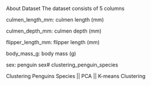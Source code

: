 About Dataset
The dataset consists of 5 columns

culmen_length_mm: culmen length (mm)

culmen_depth_mm: culmen depth (mm)

flipper_length_mm: flipper length (mm)

body_mass_g: body mass (g)

sex: penguin sex# clustering_penguin_species


Clustering Penguins Species || PCA || K-means Clustering
